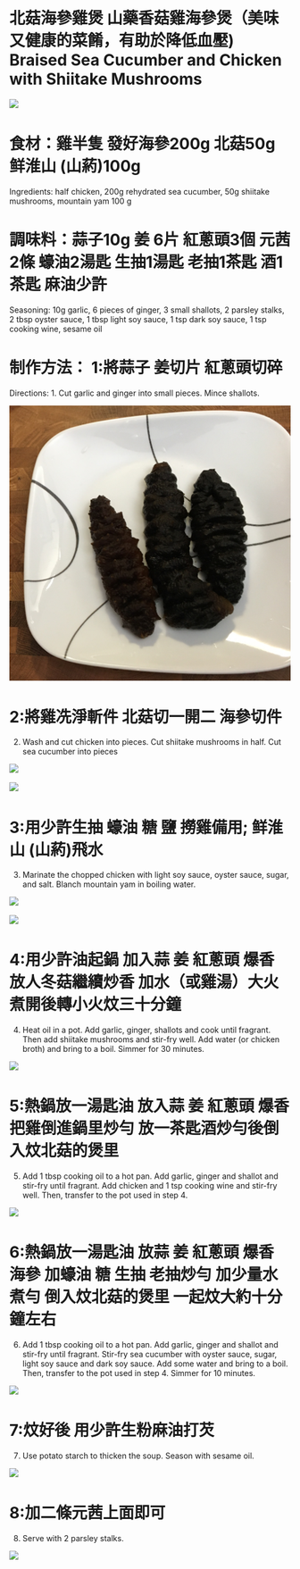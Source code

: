 # 北菇海參雞煲 山藥香菇雞海參煲（美味又健康的菜餚，有助於降低血壓)   Braised Sea Cucumber and Chicken with Shiitake Mushrooms

![](https://github.com/harryji168/Summary_Notes/blob/master/Others/cooking/11_cooking/IMG_0117.JPG)

# 食材：雞半隻 發好海參200g 北菇50g 鲜淮山 (山葯)100g 
Ingredients: half chicken, 200g rehydrated sea cucumber, 50g shiitake mushrooms, mountain yam 100 g

# 調味料：蒜子10g 姜 6片 紅蔥頭3個 元茜2條 蠔油2湯匙 生抽1湯匙 老抽1茶匙 酒1茶匙 麻油少許
Seasoning: 10g garlic, 6 pieces of ginger, 3 small shallots, 2 parsley stalks, 2 tbsp oyster sauce, 1 tbsp light soy sauce, 1 tsp dark soy sauce, 1 tsp cooking wine, sesame oil


# 制作方法： 1:將蒜子 姜切片 紅蔥頭切碎
Directions: 1. Cut garlic and ginger into small pieces. Mince shallots.
<!-- 
### 泡發海參 Soaked sea cucumber -->
![](https://github.com/harryji168/Summary_Notes/blob/master/Others/cooking/11_cooking/haishen.png)

# 2:將雞冼淨斬件 北菇切一開二 海參切件  
2. Wash and cut chicken into pieces. Cut shiitake mushrooms in half. Cut sea cucumber into pieces

<!-- ### 醃製雞塊香菇 Marinated Chicken Nuggets and Shiitake Mushrooms -->
![](https://github.com/harryji168/Summary_Notes/blob/master/Others/cooking/11_cooking/IMG_0099.JPG)

<!-- ### 煸炒雞塊 Stir fried chicken nuggets -->
![](https://github.com/harryji168/Summary_Notes/blob/master/Others/cooking/11_cooking/IMG_0103.JPG)

# 3:用少許生抽 蠔油 糖 鹽 撈雞備用; 鲜淮山 (山葯)飛水
3. Marinate the chopped chicken with light soy sauce, oyster sauce, sugar, and salt. Blanch mountain yam in boiling water.

<!-- ### 山藥去皮 Yam peeled -->
![](https://github.com/harryji168/Summary_Notes/blob/master/Others/cooking/11_cooking/IMG_0104.JPG)

<!-- ### 山藥焯水 Yam blanched water -->
![](https://github.com/harryji168/Summary_Notes/blob/master/Others/cooking/11_cooking/IMG_0105.JPG)

# 4:用少許油起鍋 加入蒜 姜 紅蔥頭 爆香 放人冬菇繼續炒香 加水（或雞湯）大火煮開後轉小火炆三十分鐘
4. Heat oil in a pot. Add garlic, ginger, shallots and cook until fragrant. Then add shiitake mushrooms and stir-fry well. Add water (or chicken broth) and bring to a boil. Simmer for 30 minutes.

<!-- ### 蔥薑蒜熗鍋 Green onion ginger garlic stew pot -->
![](https://github.com/harryji168/Summary_Notes/blob/master/Others/cooking/11_cooking/IMG_0107.JPG)

# 5:熱鍋放一湯匙油 放入蒜 姜 紅蔥頭 爆香 把雞倒進鍋里炒勻 放一茶匙酒炒勻後倒入炆北菇的煲里
5. Add 1 tbsp cooking oil to a hot pan. Add garlic, ginger and shallot and stir-fry until fragrant. Add chicken and 1 tsp cooking wine and stir-fry well. Then, transfer to the pot used in step 4.
<!-- ### 加雞塊山藥煸炒 Stir fry with chicken nuggets and yam -->
![](https://github.com/harryji168/Summary_Notes/blob/master/Others/cooking/11_cooking/IMG_0108.JPG)

# 6:熱鍋放一湯匙油 放蒜 姜 紅蔥頭 爆香 海參 加蠔油 糖 生抽 老抽炒勻 加少量水煮勻 倒入炆北菇的煲里 一起炆大約十分鐘左右
6. Add 1 tbsp cooking oil to a hot pan. Add garlic, ginger and shallot and stir-fry until fragrant. Stir-fry sea cucumber with oyster sauce, sugar, light soy sauce and dark soy sauce. Add some water and bring to a boil. Then, transfer to the pot used in step 4. Simmer for 10 minutes.
<!-- ### 加熱水煮 Add Heat Water boiled -->
![](https://github.com/harryji168/Summary_Notes/blob/master/Others/cooking/11_cooking/IMG_0109.JPG)

# 7:炆好後 用少許生粉麻油打芡
7. Use potato starch to thicken the soup. Season with sesame oil.
<!-- ### 加澱粉勾芡 Add starch thicken -->
![](https://github.com/harryji168/Summary_Notes/blob/master/Others/cooking/11_cooking/IMG_0110.JPG)
 
# 8:加二條元茜上面即可
8. Serve with 2 parsley stalks.
<!-- ### 擺盤 final plate -->
![](https://github.com/harryji168/Summary_Notes/blob/master/Others/cooking/11_cooking/IMG_0117.JPG)
